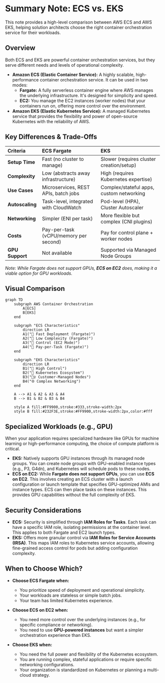 # Summary Note: ECS vs. EKS

This note provides a high-level comparison between AWS ECS and AWS EKS, helping solution architects choose the right container orchestration service for their workloads.

## Overview

Both ECS and EKS are powerful container orchestration services, but they serve different needs and levels of operational complexity.

- **Amazon ECS (Elastic Container Service):** A highly scalable, high-performance container orchestration service. It can be used in two modes:
    - **Fargate:** A fully serverless container engine where AWS manages the underlying infrastructure. It's designed for simplicity and speed.
    - **EC2:** You manage the EC2 instances (worker nodes) that your containers run on, offering more control over the environment.
- **Amazon EKS (Elastic Kubernetes Service):** A managed Kubernetes service that provides the flexibility and power of open-source Kubernetes with the reliability of AWS.

## Key Differences & Trade-Offs

| Criteria | ECS Fargate | EKS |
| :--- | :--- | :--- |
| **Setup Time** | Fast (no cluster to manage) | Slower (requires cluster creation/setup) |
| **Complexity** | Low (abstracts away infrastructure) | High (requires Kubernetes expertise) |
| **Use Cases** | Microservices, REST APIs, batch jobs | Complex/stateful apps, custom networking |
| **Autoscaling** | Task-level, integrated with CloudWatch | Pod-level (HPA), Cluster Autoscaler |
| **Networking** | Simpler (ENI per task) | More flexible but complex (CNI plugins) |
| **Costs** | Pay-per-task (vCPU/memory per second) | Pay for control plane + worker nodes |
| **GPU Support** | Not available | Supported via Managed Node Groups |
*Note: While Fargate does not support GPUs, **ECS on EC2** does, making it a viable option for GPU workloads.*

## Visual Comparison

```mermaid
graph TD
    subgraph AWS Container Orchestration
        A[ECS]
        B[EKS]
    end

    subgraph "ECS Characteristics"
        direction LR
        A1("🚀 Fast Deployment (Fargate)")
        A2("🧘 Low Complexity (Fargate)")
        A3("🔧 Control (EC2 Mode)")
        A4("💸 Pay-per-Task (Fargate)")
    end

    subgraph "EKS Characteristics"
        direction LR
        B1("🔧 High Control")
        B2("🧩 Kubernetes Ecosystem")
        B3("👷‍♀️ Customer-Managed Nodes")
        B4("🌐 Complex Networking")
    end

    A --> A1 & A2 & A3 & A4
    B --> B1 & B2 & B3 & B4

    style A fill:#FF9900,stroke:#333,stroke-width:2px
    style B fill:#232F3E,stroke:#FF9900,stroke-width:2px,color:#fff
```

## Specialized Workloads (e.g., GPU)

When your application requires specialized hardware like GPUs for machine learning or high-performance computing, the choice of compute platform is critical.

-   **EKS:** Natively supports GPU instances through its managed node groups. You can create node groups with GPU-enabled instance types (e.g., P3, G4dn), and Kubernetes will schedule pods to these nodes.
-   **ECS on EC2:** While **Fargate does not support GPUs**, you can use **ECS on EC2**. This involves creating an ECS cluster with a launch configuration or launch template that specifies GPU-optimized AMIs and instance types. ECS can then place tasks on these instances. This provides GPU capabilities without the full complexity of EKS.

## Security Considerations

- **ECS:** Security is simplified through **IAM Roles for Tasks**. Each task can have a specific IAM role, isolating permissions at the container level. This applies to both Fargate and EC2 launch types.
- **EKS:** Offers more granular control via **IAM Roles for Service Accounts (IRSA)**. This maps IAM roles to Kubernetes service accounts, allowing fine-grained access control for pods but adding configuration complexity.

## When to Choose Which?

- **Choose ECS Fargate when:**
  - You prioritize speed of deployment and operational simplicity.
  - Your workloads are stateless or simple batch jobs.
  - Your team has limited Kubernetes experience.

- **Choose ECS on EC2 when:**
    - You need more control over the underlying instances (e.g., for specific compliance or networking).
    - You need to use **GPU-powered instances** but want a simpler orchestration experience than EKS.

- **Choose EKS when:**
  - You need the full power and flexibility of the Kubernetes ecosystem.
  - You are running complex, stateful applications or require specific networking configurations.
  - Your organization is standardized on Kubernetes or planning a multi-cloud strategy.
